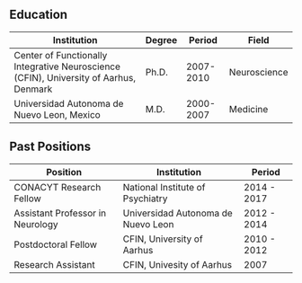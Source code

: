 ## Education
Institution|Degree|Period|Field
---------------------------------|------|--------------|----------
Center of Functionally Integrative Neuroscience (CFIN), University of Aarhus, Denmark|Ph.D.|2007-2010|Neuroscience
Universidad Autonoma de Nuevo Leon, Mexico|M.D.|2000-2007|Medicine

## Past Positions

Position|Institution|Period
-----------------------------|-----------------------------------|------------
CONACYT Research Fellow|National Institute of Psychiatry|2014 - 2017
Assistant Professor in Neurology|Universidad Autonoma de Nuevo Leon|2012 - 2014
Postdoctoral Fellow|CFIN, University of Aarhus|2010 - 2012
Research Assistant|CFIN, Univesity of Aarhus|2007